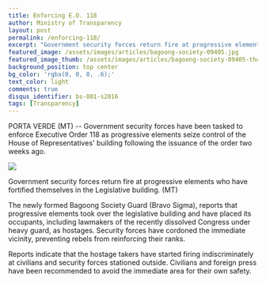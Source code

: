 ```yaml
---
title: Enforcing E.O. 118
author: Ministry of Transparency
layout: post
permalink: /enforcing-118/
excerpt: "Government security forces return fire at progressive elements who have taken control of the House of Representatives' building for the past two weeks following the issuance of Executive Order 118."
featured_image: /assets/images/articles/bagoong-society-09405.jpg
featured_image_thumb: /assets/images/articles/bagoong-society-09405-thumb.jpg
background_position: top center
bg_color: 'rgba(0, 0, 0, .6);'
text_color: light
comments: true
disqus_identifier: bs-001-s2016
tags: [Transparency]
---
```


PORTA VERDE (MT) -- Government security forces have been tasked to enforce Executive Order 118 as progressive elements seize control of the House of Representatives' building following the issuance of the order two weeks ago.

<img src="{{ site.baseurl }}/assets/images/articles/bagoong-society-09405.jpg">
<p class="caption">Government security forces return fire at progressive elements who have fortified themselves in the Legislative building. (MT)</p>

The newly formed Bagoong Society Guard (Bravo Sigma), reports that progressive elements took over the legislative building and have placed its occupants, including lawmakers of the recently dissolved Congress under heavy guard, as hostages. Security forces have cordoned the immediate vicinity, preventing rebels from reinforcing their ranks.

Reports indicate that the hostage takers have started firing indiscriminately at civilians and security forces stationed outside. Civilians and foreign press have been recommended to avoid the immediate area for their own safety.

[1]: https://www.flickr.com/photos/archondigital/24019342241/